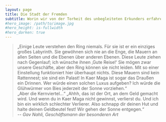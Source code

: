 ```yaml
---
layout: page
title: Die Stadt der Fremden
subtitle: Worin wir von der Torheit des unbegleiteten Erkunders erfahren
#hero_image: /path/to/image.jpg
#hero_height: is-fullwidth
#hero_darken: true
---
```


> „Einige Leute verstehen den Ring niemals. Für sie ist er ein einziges großes Labyrinth. Sie gewöhnen sich nie an die Enge, die Mauern an allen Seiten und die Ebenen über anderen Ebenen. Diese Leute ziehen nach Gegenlauf; ich wünsche ihnen ‚Gute Reise!‘ Sie mögen zwar unsere Geschäfte, aber den Ring können sie nicht leiden. Mit so einer Einstellung funktioniert hier überhaupt nichts. Diese Mauern sind kein Rattennest; sie sind ein Palast! In Kaer Maga ist sogar das Draußen ein Drinnen. Wer würde einen solchen Luxus aufgeben? Ich würde die Glühwürmer von Bies jederzeit der Sonne vorziehen.“  
> „Aber die Kernviertel...“ „Ahhh, das ist der Ort, an dem Geld gemacht wird. Und wenn du in Kaer Maga nicht gewinnst, verlierst du. Und ich bin ein wirklich schlechter Verlierer. Also schnapp dir deinen Hut und halte deinen Geldbeutel fest! Wir gehen der Sonne entgegen.“  
> -- <cite>Gav Nahli, Geschäftsmann der besonderen Art</cite>  
